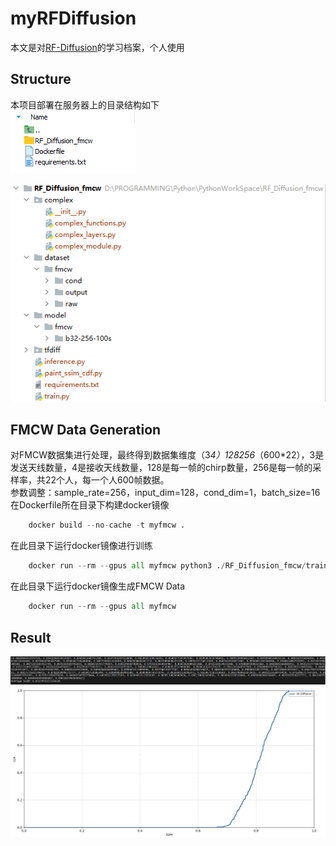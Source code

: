 **myRFDiffusion**
===================================
本文是对[RF-Diffusion](https://github.com/mobicom24/RF-Diffusion)的学习档案，个人使用

**Structure**
-------------

本项目部署在服务器上的目录结构如下<br>
![image](https://github.com/HIT-CY/myRFDiffusion/blob/master/img/structure1.png)

![image](https://github.com/HIT-CY/myRFDiffusion/blob/master/img/structure2.png)

**FMCW Data Generation**
-----------
对FMCW数据集进行处理，最终得到数据集维度（3*4）*128*256*（600*22），3是发送天线数量，4是接收天线数量，128是每一帧的chirp数量，256是每一帧的采样率，共22个人，每一个人600帧数据。<br>
参数调整：sample_rate=256，input_dim=128，cond_dim=1，batch_size=16<br>
在Dockerfile所在目录下构建docker镜像<br>
```python
    docker build --no-cache -t myfmcw .
```
在此目录下运行docker镜像进行训练<br>
```python
    docker run --rm --gpus all myfmcw python3 ./RF_Diffusion_fmcw/train.py --task_id 1
```
在此目录下运行docker镜像生成FMCW Data<br>
```python
    docker run --rm --gpus all myfmcw
```
**Result**
----------
![image](https://github.com/HIT-CY/myRFDiffusion/blob/master/img/result1.png)<br>
![image](https://github.com/HIT-CY/myRFDiffusion/blob/master/img/result2.png)<br>



